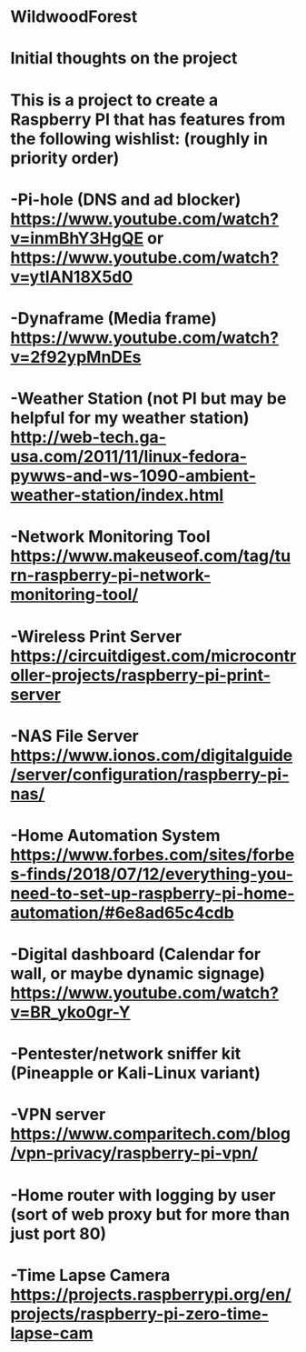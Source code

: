 # WildwoodForest
# Initial thoughts on the project

# This is a project to create a Raspberry PI that has features from the following wishlist: (roughly in priority order)

# -Pi-hole (DNS and ad blocker) https://www.youtube.com/watch?v=inmBhY3HgQE or https://www.youtube.com/watch?v=ytlAN18X5d0
# -Dynaframe (Media frame) https://www.youtube.com/watch?v=2f92ypMnDEs
# -Weather Station (not PI but may be helpful for my weather station) http://web-tech.ga-usa.com/2011/11/linux-fedora-pywws-and-ws-1090-ambient-weather-station/index.html
# -Network Monitoring Tool https://www.makeuseof.com/tag/turn-raspberry-pi-network-monitoring-tool/
# -Wireless Print Server https://circuitdigest.com/microcontroller-projects/raspberry-pi-print-server
# -NAS File Server https://www.ionos.com/digitalguide/server/configuration/raspberry-pi-nas/
# -Home Automation System https://www.forbes.com/sites/forbes-finds/2018/07/12/everything-you-need-to-set-up-raspberry-pi-home-automation/#6e8ad65c4cdb
# -Digital dashboard (Calendar for wall, or maybe dynamic signage) https://www.youtube.com/watch?v=BR_yko0gr-Y
# -Pentester/network sniffer kit (Pineapple or Kali-Linux variant)
# -VPN server https://www.comparitech.com/blog/vpn-privacy/raspberry-pi-vpn/
# -Home router with logging by user (sort of web proxy but for more than just port 80)
# -Time Lapse Camera https://projects.raspberrypi.org/en/projects/raspberry-pi-zero-time-lapse-cam

#
